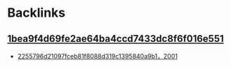 
# Backlinks
## [1bea9f4d69fe2ae64ba4ccd7433dc8f6f016e551](1bea9f4d69fe2ae64ba4ccd7433dc8f6f016e551.md)
- [2255796d21097fceb81f8088d319c1395840a9b1，2001](2255796d21097fceb81f8088d319c1395840a9b1，2001.md)

